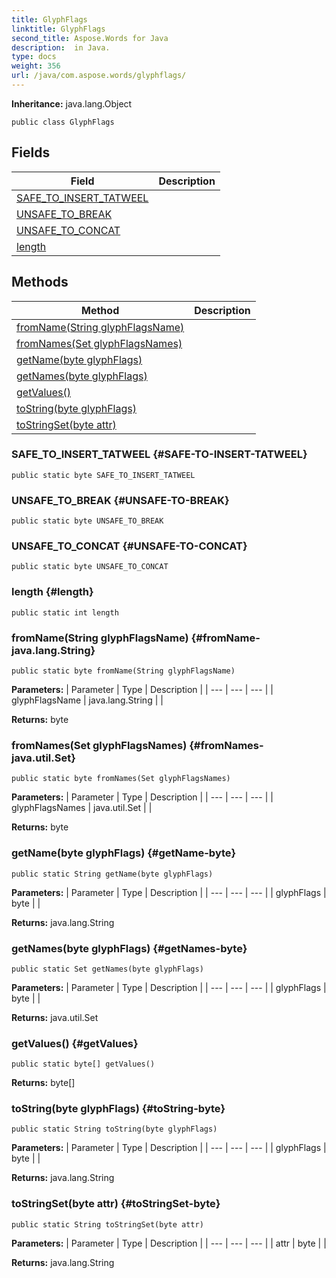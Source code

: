 ```yaml
---
title: GlyphFlags
linktitle: GlyphFlags
second_title: Aspose.Words for Java
description:  in Java.
type: docs
weight: 356
url: /java/com.aspose.words/glyphflags/
---
```


**Inheritance:**
java.lang.Object
```
public class GlyphFlags
```
## Fields

| Field | Description |
| --- | --- |
| [SAFE_TO_INSERT_TATWEEL](#SAFE-TO-INSERT-TATWEEL) |  |
| [UNSAFE_TO_BREAK](#UNSAFE-TO-BREAK) |  |
| [UNSAFE_TO_CONCAT](#UNSAFE-TO-CONCAT) |  |
| [length](#length) |  |
## Methods

| Method | Description |
| --- | --- |
| [fromName(String glyphFlagsName)](#fromName-java.lang.String) |  |
| [fromNames(Set glyphFlagsNames)](#fromNames-java.util.Set) |  |
| [getName(byte glyphFlags)](#getName-byte) |  |
| [getNames(byte glyphFlags)](#getNames-byte) |  |
| [getValues()](#getValues) |  |
| [toString(byte glyphFlags)](#toString-byte) |  |
| [toStringSet(byte attr)](#toStringSet-byte) |  |
### SAFE_TO_INSERT_TATWEEL {#SAFE-TO-INSERT-TATWEEL}
```
public static byte SAFE_TO_INSERT_TATWEEL
```


### UNSAFE_TO_BREAK {#UNSAFE-TO-BREAK}
```
public static byte UNSAFE_TO_BREAK
```


### UNSAFE_TO_CONCAT {#UNSAFE-TO-CONCAT}
```
public static byte UNSAFE_TO_CONCAT
```


### length {#length}
```
public static int length
```


### fromName(String glyphFlagsName) {#fromName-java.lang.String}
```
public static byte fromName(String glyphFlagsName)
```




**Parameters:**
| Parameter | Type | Description |
| --- | --- | --- |
| glyphFlagsName | java.lang.String |  |

**Returns:**
byte
### fromNames(Set glyphFlagsNames) {#fromNames-java.util.Set}
```
public static byte fromNames(Set glyphFlagsNames)
```




**Parameters:**
| Parameter | Type | Description |
| --- | --- | --- |
| glyphFlagsNames | java.util.Set |  |

**Returns:**
byte
### getName(byte glyphFlags) {#getName-byte}
```
public static String getName(byte glyphFlags)
```




**Parameters:**
| Parameter | Type | Description |
| --- | --- | --- |
| glyphFlags | byte |  |

**Returns:**
java.lang.String
### getNames(byte glyphFlags) {#getNames-byte}
```
public static Set getNames(byte glyphFlags)
```




**Parameters:**
| Parameter | Type | Description |
| --- | --- | --- |
| glyphFlags | byte |  |

**Returns:**
java.util.Set
### getValues() {#getValues}
```
public static byte[] getValues()
```




**Returns:**
byte[]
### toString(byte glyphFlags) {#toString-byte}
```
public static String toString(byte glyphFlags)
```




**Parameters:**
| Parameter | Type | Description |
| --- | --- | --- |
| glyphFlags | byte |  |

**Returns:**
java.lang.String
### toStringSet(byte attr) {#toStringSet-byte}
```
public static String toStringSet(byte attr)
```




**Parameters:**
| Parameter | Type | Description |
| --- | --- | --- |
| attr | byte |  |

**Returns:**
java.lang.String
